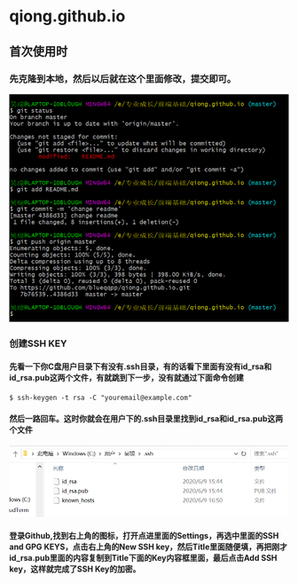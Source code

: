 # qiong.github.io

##  首次使用时

###  先克隆到本地，然后以后就在这个里面修改，提交即可。

![1593678061092](/img/图片一.png)

###  创建SSH KEY 

 ####  先看一下你C盘用户目录下有没有.ssh目录，有的话看下里面有没有id_rsa和id_rsa.pub这两个文件，有就跳到下一步，没有就通过下面命令创建 

```
$ ssh-keygen -t rsa -C "youremail@example.com"
```

####   然后一路回车。这时你就会在用户下的.ssh目录里找到id_rsa和id_rsa.pub这两个文件   

![1593678205120](/img/图片二.png)

#### 登录Github,找到右上角的图标，打开点进里面的Settings，再选中里面的SSH and GPG KEYS，点击右上角的New SSH key，然后Title里面随便填，再把刚才id_rsa.pub里面的内容复制到Title下面的Key内容框里面，最后点击Add SSH key，这样就完成了SSH Key的加密。

